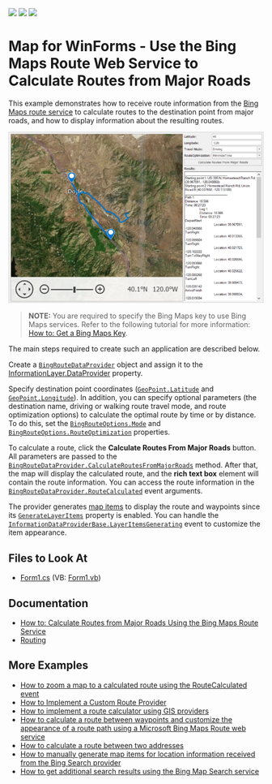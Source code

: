 <!-- default badges list -->
![](https://img.shields.io/endpoint?url=https://codecentral.devexpress.com/api/v1/VersionRange/128576068/16.1.4%2B)
[![](https://img.shields.io/badge/Open_in_DevExpress_Support_Center-FF7200?style=flat-square&logo=DevExpress&logoColor=white)](https://supportcenter.devexpress.com/ticket/details/E5064)
[![](https://img.shields.io/badge/📖_How_to_use_DevExpress_Examples-e9f6fc?style=flat-square)](https://docs.devexpress.com/GeneralInformation/403183)
<!-- default badges end -->

# Map for WinForms - Use the Bing Maps Route Web Service to Calculate Routes from Major Roads

This example demonstrates how to receive route information from the [Bing Maps route service](https://docs.microsoft.com/en-us/bingmaps/rest-services/routes/) to calculate routes to the destination point from major roads, and how to display information about the resulting routes.

![Resulting map](Images/resulting-map.png)

> **NOTE:** You are required to specify the Bing Maps key to use Bing Maps services. Refer to the following tutorial for more information: [How to: Get a Bing Maps Key](https://docs.devexpress.com/WindowsForms/15102/controls-and-libraries/map-control/examples/general/how-to-get-a-bing-maps-key).

The main steps required to create such an application are described below.

Create a [`BingRouteDataProvider`](https://docs.devexpress.com/WindowsForms/DevExpress.XtraMap.BingRouteDataProvider?p=netframework) object and assign it to the [InformationLayer.DataProvider](https://docs.devexpress.com/WindowsForms/DevExpress.XtraMap.InformationLayer.DataProvider) property.

Specify destination point coordinates ([`GeoPoint.Latitude`](https://docs.devexpress.com/WindowsForms/DevExpress.XtraMap.GeoPoint.Latitude) and [`GeoPoint.Longitude`](https://docs.devexpress.com/WindowsForms/DevExpress.XtraMap.GeoPoint.Longitude)). In addition, you can specify optional parameters (the destination name, driving or walking route travel mode, and route optimization options) to calculate the optimal route by time or by distance. To do this, set the [`BingRouteOptions.Mode`](https://docs.devexpress.com/WindowsForms/DevExpress.XtraMap.BingRouteOptions.Mode) and [`BingRouteOptions.RouteOptimization`](https://docs.devexpress.com/WindowsForms/DevExpress.XtraMap.BingRouteOptions.RouteOptimization) properties.

To calculate a route, click the **Calculate Routes From Major Roads** button. All parameters are passed to the [`BingRouteDataProvider.CalculateRoutesFromMajorRoads`](https://docs.devexpress.com/WindowsForms/DevExpress.XtraMap.BingRouteDataProvider.CalculateRoutesFromMajorRoads.overloads?p=netframework) method. After that, the map will display the calculated route, and the <strong>rich text box</strong> element will contain the route information. You can access the route information in the [`BingRouteDataProvider.RouteCalculated`](https://docs.devexpress.com/WindowsForms/DevExpress.XtraMap.BingRouteDataProvider.RouteCalculated?p=netframework) event arguments.

The provider generates [map items](https://docs.devexpress.com/WindowsForms/15091/controls-and-libraries/map-control/vector-data/vector-items?p=netframework) to display the route and waypoints since its [`GenerateLayerItems`](https://docs.devexpress.com/WindowsForms/DevExpress.XtraMap.InformationDataProviderBase.GenerateLayerItems?p=netframework) property is enabled. You can handle the [`InformationDataProviderBase.LayerItemsGenerating`](https://docs.devexpress.com/WindowsForms/DevExpress.XtraMap.InformationDataProviderBase.LayerItemsGenerating?p=netframework) event to customize the item appearance.

## Files to Look At

* [Form1.cs](./CS/CalculateRoutesFromMajorRoads/Form1.cs) (VB: [Form1.vb](./VB/CalculateRoutesFromMajorRoads/Form1.vb))

## Documentation

* [How to: Calculate Routes from Major Roads Using the Bing Maps Route Service](https://docs.devexpress.com/WindowsForms/16666/controls-and-libraries/map-control/examples/gis-data/routing/how-to-calculate-routes-from-major-roads-using-the-bing-route-service?p=netframework)
* [Routing](https://docs.devexpress.com/WindowsForms/16713/controls-and-libraries/map-control/gis-data/routing?p=netframework)

## More Examples

* [How to zoom a map to a calculated route using the RouteCalculated event](https://github.com/DevExpress-Examples/how-to-zoom-a-map-to-a-calculated-route-using-the-routecalculated-event-t363647)
* [How to Implement a Custom Route Provider](https://github.com/DevExpress-Examples/how-to-implement-a-custom-route-provider-t410669)
* [How to implement a route calculator using GIS providers](https://github.com/DevExpress-Examples/how-to-implement-a-route-calculator-using-gis-providers-t187741)
* [How to calculate a route between waypoints and customize the appearance of a route path using a Microsoft Bing Maps Route web service](https://github.com/DevExpress-Examples/how-to-calculate-a-route-between-waypoints-and-customize-the-appearance-of-a-route-path-usin-e5100)
* [How to calculate a route between two addresses](https://github.com/DevExpress-Examples/how-to-calculate-a-route-between-two-addresses-t364143)
* [How to manually generate map items for location information received from the Bing Search provider](https://github.com/DevExpress-Examples/manually-generate-map-items-for-location-information-received-from-the-bing-search-provider-t188838)
* [How to get additional search results using the Bing Map Search service](https://github.com/DevExpress-Examples/how-to-get-additional-search-results-using-the-bing-map-search-service-e5066)
